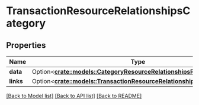 # TransactionResourceRelationshipsCategory

## Properties

Name | Type | Description | Notes
------------ | ------------- | ------------- | -------------
**data** | Option<[**crate::models::CategoryResourceRelationshipsParentData**](CategoryResource_relationships_parent_data.md)> |  | 
**links** | Option<[**crate::models::TransactionResourceRelationshipsCategoryLinks**](TransactionResource_relationships_category_links.md)> |  | [optional]

[[Back to Model list]](../README.md#documentation-for-models) [[Back to API list]](../README.md#documentation-for-api-endpoints) [[Back to README]](../README.md)


